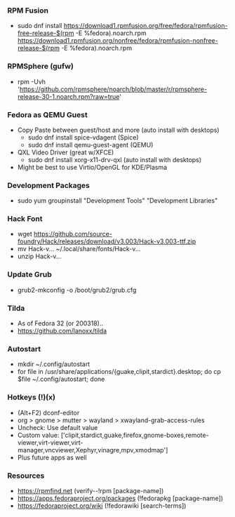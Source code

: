 ### RPM Fusion
- sudo dnf install https://download1.rpmfusion.org/free/fedora/rpmfusion-free-release-$(rpm -E %fedora).noarch.rpm https://download1.rpmfusion.org/nonfree/fedora/rpmfusion-nonfree-release-$(rpm -E %fedora).noarch.rpm

### RPMSphere (gufw)
- rpm -Uvh 'https://github.com/rpmsphere/noarch/blob/master/r/rpmsphere-release-30-1.noarch.rpm?raw=true'

### Fedora as QEMU Guest
- Copy Paste between guest/host and more (auto install with desktops)
    - sudo dnf install spice-vdagent (Spice)
    - sudo dnf install qemu-guest-agent (QEMU)
- QXL Video Driver (great w/XFCE)
    - sudo dnf install xorg-x11-drv-qxl (auto install with desktops)
- Might be best to use Virtio/OpenGL for KDE/Plasma

### Development Packages
- sudo yum groupinstall "Development Tools" "Development Libraries"

### Hack Font
- wget https://github.com/source-foundry/Hack/releases/download/v3.003/Hack-v3.003-ttf.zip
- mv Hack-v... ~/.local/share/fonts/Hack-v...
- unzip Hack-v...

### Update Grub
- grub2-mkconfig -o /boot/grub2/grub.cfg

### Tilda
- As of Fedora 32 (or 200318)..
- https://github.com/lanoxx/tilda

### Autostart
- mkdir ~/.config/autostart
- for file in /usr/share/applications/{guake,clipit,stardict}.desktop; do cp $file ~/.config/autostart; done

### Hotkeys (!)(x)
- (Alt+F2) dconf-editor
- org > gnome > mutter > wayland > xwayland-grab-access-rules
- Uncheck: Use default value
- Custom value: ['clipit,stardict,guake,firefox,gnome-boxes,remote-viewer,virt-viewer,virt-manager,vncviewer,Xephyr,vinagre,mpv,xmodmap']
- Plus future apps as well

### Resources
- https://rpmfind.net (verify--!rpm [package-name])
- https://apps.fedoraproject.org/packages (!fedorapkg [package-name])
- https://fedoraproject.org/wiki (!fedorawiki [search-terms])
